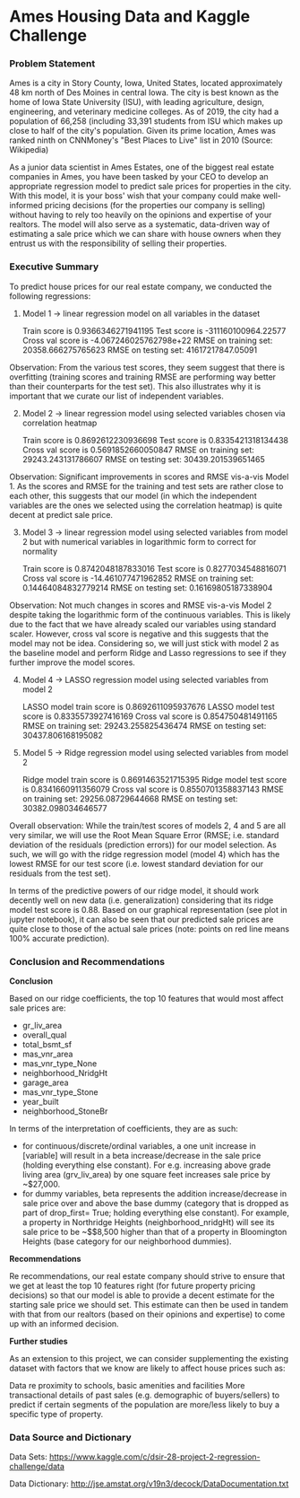 # Ames Housing Data and Kaggle Challenge

### Problem Statement

Ames is a city in Story County, Iowa, United States, located approximately 48 km north of Des Moines in central Iowa. The city is best known as the home of Iowa State University (ISU), with leading agriculture, design, engineering, and veterinary medicine colleges. As of 2019, the city had a population of 66,258 (including 33,391 students from ISU which makes up close to half of the city's population. Given its prime location, Ames was ranked ninth on CNNMoney's "Best Places to Live" list in 2010 (Source: Wikipedia)

As a junior data scientist in Ames Estates, one of the biggest real estate companies in Ames, you have been tasked by your CEO to develop an appropriate regression model to predict sale prices for properties in the city. With this model, it is your boss' wish that your company could make well-informed pricing decisions (for the properties our company is selling) without having to rely too heavily on the opinions and expertise of your realtors. The model will also serve as a systematic, data-driven way of estimating a sale price which we can share with house owners when they entrust us with the responsibility of selling their properties.

### Executive Summary

To predict house prices for our real estate company, we conducted the following regressions: 

1. Model 1 -> linear regression model on all variables in the dataset

    Train score is 0.9366346271941195
    Test score is -311160100964.22577
    Cross val score is -4.067246025762798e+22
    RMSE on training set: 20358.666275765623
    RMSE on testing set: 41617217847.05091

Observation: From the various test scores, they seem suggest that there is overfitting (training scores and training RMSE are performing way better than their counterparts for the test set). This also illustrates why it is important that we curate our list of independent variables. 


2. Model 2 -> linear regression model using selected variables chosen via correlation heatmap

    Train score is 0.8692612230936698
    Test score is 0.8335421318134438
    Cross val score is 0.5691852660050847
    RMSE on training set: 29243.243131786607
    RMSE on testing set: 30439.201539651465

Observation: Significant improvements in scores and RMSE vis-a-vis Model 1. As the scores and RMSE for the training and test sets are rather close to each other, this suggests that our model (in which the independent variables are the ones we selected using the correlation heatmap) is quite decent at predict sale price.

3. Model 3 -> linear regression model using selected variables from model 2 but with numerical variables in logarithmic form to correct for normality

    Train score is 0.8742048187833016
    Test score is 0.8277034548816071
    Cross val score is -14.461077471962852
    RMSE on training set: 0.14464084832779214
    RMSE on testing set: 0.16169805187338904
   

Observation: Not much changes in scores and RMSE vis-a-vis Model 2 despite taking the logarithmic form of the continuous variables. This is likely due to the fact that we have already scaled our variables using standard scaler. However, cross val score is negative and this suggests that the model may not be idea. Considering so, we will just stick with model 2 as the baseline model and perform Ridge and Lasso regressions to see if they further improve the model scores.


4. Model 4 -> LASSO regression model using selected variables from model 2

    LASSO model train score is 0.8692611095937676
    LASSO model test score is 0.8335573927416169
    Cross val score is 0.854750481491165
    RMSE on training set: 29243.255825436474
    RMSE on testing set: 30437.806168195082
    
5. Model 5 -> Ridge regression model using selected variables from model 2

    Ridge model train score is 0.8691463521715395
    Ridge model test score is 0.8341660911356079
    Cross val score is 0.8550701358837143
    RMSE on training set: 29256.08729644668
    RMSE on testing set: 30382.098034646577  

Overall observation: While the train/test scores of models 2, 4 and 5 are all very similar, we will use the Root Mean Square Error (RMSE; i.e. standard deviation of the residuals (prediction errors)) for our model selection. As such, we will go with the ridge regression model (model 4) which has the lowest RMSE for our test score (i.e. lowest standard deviation for our residuals from the test set).

In terms of the predictive powers of our ridge model, it should work decently well on new data (i.e. generalization) considering that its ridge model test score is 0.88. Based on our graphical representation (see plot in jupyter notebook), it can also be seen that our predicted sale prices are quite close to those of the actual sale prices (note: points on red line means 100% accurate prediction).

### Conclusion and Recommendations

**Conclusion**

Based on our ridge coefficients, the top 10 features that would most affect sale prices are:
- gr_liv_area
- overall_qual
- total_bsmt_sf
- mas_vnr_area
- mas_vnr_type_None
- neighborhood_NridgHt
- garage_area
- mas_vnr_type_Stone
- year_built
- neighborhood_StoneBr


In terms of the interpretation of coefficients, they are as such: 

- for continuous/discrete/ordinal variables, a one unit increase in [variable] will result in a beta increase/decrease in the sale price (holding everything else constant). For e.g. increasing above grade living area (grv_liv_area) by one square feet increases sale price by ~$27,000.
- for dummy variables, beta represents the addition increase/decrease in sale price over and above the base dummy (category that is dropped as part of drop_first= True; holding everything else constant). For example, a property in Northridge Heights (neighborhood_nridgHt) will see its sale price to be ~$$8,500 higher than that of a property in Bloomington Heights (base category for our neighborhood dummies). 

**Recommendations**

Re recommendations, our real estate company should strive to ensure that we get at least the top 10 features right (for future property pricing decisions) so that our model is able to provide a decent estimate for the starting sale price we should set. This estimate can then be used in tandem with that from our realtors (based on their opinions and expertise) to come up with an informed decision.

**Further studies**

As an extension to this project, we can consider supplementing the existing dataset with factors that we know are likely to affect house prices such as:

Data re proximity to schools, basic amenities and facilities
More transactional details of past sales (e.g. demographic of buyers/sellers) to predict if certain segments of the population are more/less likely to buy a specific type of property.


### Data Source and Dictionary

Data Sets: https://www.kaggle.com/c/dsir-28-project-2-regression-challenge/data

Data Dictionary: http://jse.amstat.org/v19n3/decock/DataDocumentation.txt
